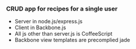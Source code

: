 ### CRUD app for recipes for a single user

* Server in node.js/express.js
* Client in Backbone.js
* All js other than server.js is CoffeeScript
* Backbone view templates are precomplied jade
